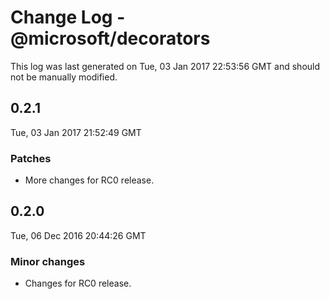# Change Log - @microsoft/decorators

This log was last generated on Tue, 03 Jan 2017 22:53:56 GMT and should not be manually modified.

## 0.2.1
Tue, 03 Jan 2017 21:52:49 GMT

### Patches

- More changes for RC0 release.

## 0.2.0
Tue, 06 Dec 2016 20:44:26 GMT

### Minor changes

- Changes for RC0 release.

